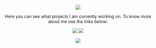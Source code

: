 <p align="center">
  <img src="https://media1.tenor.com/images/e884f717b42f78f0792d914117cd010d/tenor.gif?itemid=9442662"/>
</p>

<p align="center"> Here you can see what projects I am currently working on. To know more about me use the links below: </p>

<p align="center">
  <a href="https://linkedin.com/in/prajjwaldimri" target="_blank"><img src="https://img.shields.io/badge/LinkedIn-%40PrajjwalDimri-blue?style=for-the-badge" /></a>
  <a href="https://prajjwal.me" target="_blank"><img src="https://img.shields.io/website?style=for-the-badge&up_message=Still%20Up&url=https%3A%2F%2Fprajjwal.me" /></a>
</p>

<p align="center">
  <img align="center" src="http://github-readme-stats-tawny-delta-64.vercel.app/api?username=prajjwaldimri&count_private=true&show_icons=true&theme=onedark&hide=contribs"/>  
</p>

